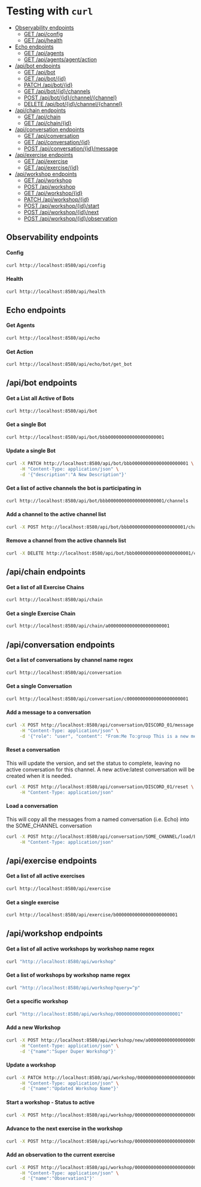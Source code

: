 # Testing with ``curl``

- [Observability endpoints](#observability-endpoints)
     - [GET /api/config](#config)
     - [GET /api/health](#health)
- [Echo endpoints](#echo-endpoints)
     - [GET /api/agents](#get-agents)
     - [GET /api/agents/agent/action](#get-action)
- [/api/bot endpoints](#apibot-endpoints)
     - [GET /api/bot](#get-a-list-all-active-of-bots)
     - [GET /api/bot/{id}](#get-a-single-bot)
     - [PATCH /api/bot/{id}](#update-a-single-bot)
     - [GET /api/bot/{id}/channels](#get-a-list-of-active-channels-the-bot-is-participating-in)
     - [POST /api/bot/{id}/channel/{channel}](#add-a-channel-to-the-active-channel-list)
     - [DELETE /api/bot/{id}/channel/{channel}](#remove-a-channel-from-the-active-channels-list)
- [/api/chain endpoints](#apichain-endpoints)
     - [GET /api/chain](#get-a-list-of-all-exercise-chains)
     - [GET /api/chain/{id}](#get-a-single-exercise-chain)
- [/api/conversation endpoints](#apiconversation-endpoints)
     - [GET /api/conversation](#get-a-list-of-conversations-by-channel-name-regex)
     - [GET /api/conversation/{id}](#get-a-single-conversation)
     - [POST /api/conversation/{id}/message](#add-a-message-to-a-conversation)
- [/api/exercise endpoints](#apiexercise-endpoints)
     - [GET /api/exercise](#get-a-list-of-all-active-exercises)
     - [GET /api/exercise/{id}](#get-a-single-exercise)
- [/api/workshop endpoints](#apiworkshop-endpoints)
     - [GET /api/workshop](#get-a-list-of-all-active-workshops-by-workshop-name-regex)
     - [POST /api/workshop](#add-a-new-workshop)
     - [GET /api/workshop/{id}](#get-a-specific-workshop)
     - [PATCH /api/workshop/{id}](#update-a-workshop)
     - [POST /api/workshop/{id}/start](#start-a-workshop---status-to-active)
     - [POST /api/workshop/{id}/next](#advance-to-the-next-exercise-in-the-workshop)
     - [POST /api/workshop/{id}/observation](#add-an-observation-to-the-current-exercise)
     
## Observability endpoints

#### Config 
```sh
curl http://localhost:8580/api/config
```
#### Health 
```sh
curl http://localhost:8580/api/health
```

## Echo endpoints

#### Get Agents 
```sh
curl http://localhost:8580/api/echo
```
#### Get Action
```sh
curl http://localhost:8580/api/echo/bot/get_bot
```

## /api/bot endpoints 

#### Get a List all Active of Bots
```sh
curl http://localhost:8580/api/bot  
```
#### Get a single Bot
```sh
curl http://localhost:8580/api/bot/bbb000000000000000000001
```
#### Update a single Bot
```sh
curl -X PATCH http://localhost:8580/api/bot/bbb000000000000000000001 \
     -H "Content-Type: application/json" \
     -d '{"description":"A New Description"}'
```
#### Get a list of active channels the bot is participating in
```sh
curl http://localhost:8580/api/bot/bbb000000000000000000001/channels 
```
#### Add a channel to the active channel list
```sh
curl -X POST http://localhost:8580/api/bot/bbb000000000000000000001/channel/DISCORD_CHANNEL_NAME
```
#### Remove a channel from the active channels list
```sh
curl -X DELETE http://localhost:8580/api/bot/bbb000000000000000000001/channel/DISCORD_CHANNEL_NAME
```

## /api/chain endpoints 

#### Get a list of all Exercise Chains
```sh
curl http://localhost:8580/api/chain
```
#### Get a single Exercise Chain
```sh
curl http://localhost:8580/api/chain/a00000000000000000000001
```

## /api/conversation endpoints

#### Get a list of conversations by channel name regex
```sh
curl http://localhost:8580/api/conversation
```
#### Get a single Conversation
```sh
curl http://localhost:8580/api/conversation/c00000000000000000000001
```
#### Add a message to a conversation
```sh
curl -X POST http://localhost:8580/api/conversation/DISCORD_01/message \
     -H "Content-Type: application/json" \
     -d '{"role": "user", "content": "From:Me To:group This is a new message"}'
```
#### Reset a conversation
This will update the version, and set the status to complete, leaving no active conversation for this channel. A new active:latest conversation will be created when it is needed. 
```sh
curl -X POST http://localhost:8580/api/conversation/DISCORD_01/reset \
     -H "Content-Type: application/json" 
```
#### Load a conversation
This will copy all the messages from a named conversation (i.e. Echo) into the SOME_CHANNEL conversation
```sh
curl -X POST http://localhost:8580/api/conversation/SOME_CHANNEL/load/Echo \
     -H "Content-Type: application/json" 
```

## /api/exercise endpoints

#### Get a list of all active exercises
```sh
curl http://localhost:8580/api/exercise
```
#### Get a single exercise
```sh
curl http://localhost:8580/api/exercise/b00000000000000000000001
```

## /api/workshop endpoints

#### Get a list of all active workshops by workshop name regex
```sh
curl "http://localhost:8580/api/workshop"
```
#### Get a list of workshops by workshop name regex
```sh
curl "http://localhost:8580/api/workshop?query=^p"
```
#### Get a specific workshop
```sh
curl "http://localhost:8580/api/workshop/000000000000000000000001"
```
#### Add a new Workshop
```sh
curl -X POST http://localhost:8580/api/workshop/new/a00000000000000000000001 \
     -H "Content-Type: application/json" \
     -d '{"name":"Super Duper Workshop"}'
```
#### Update a workshop
```sh
curl -X PATCH http://localhost:8580/api/workshop/000000000000000000000001 \
     -H "Content-Type: application/json" \
     -d '{"name":"Updated Workshop Name"}'
```
#### Start a workshop - Status to active
```sh
curl -X POST http://localhost:8580/api/workshop/000000000000000000000001/start
```
#### Advance to the next exercise in the workshop
```sh
curl -X POST http://localhost:8580/api/workshop/000000000000000000000001/next
```
#### Add an observation to the current exercise
```sh
curl -X POST http://localhost:8580/api/workshop/000000000000000000000001/observation \
     -H "Content-Type: application/json" \
     -d '{"name":"Observation1"}'
```